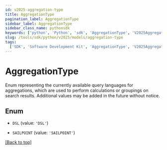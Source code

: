 ```yaml
---
id: v2025-aggregation-type
title: AggregationType
pagination_label: AggregationType
sidebar_label: AggregationType
sidebar_class_name: pythonsdk
keywords: ['python', 'Python', 'sdk', 'AggregationType', 'V2025AggregationType']
slug: /tools/sdk/python/v2025/models/aggregation-type
tags:
  ['SDK', 'Software Development Kit', 'AggregationType', 'V2025AggregationType']
---
```


# AggregationType

Enum representing the currently available query languages for aggregations, which are used to perform calculations or groupings on search results. Additional values may be added in the future without notice.

## Enum

- `DSL` (value: `'DSL'`)

- `SAILPOINT` (value: `'SAILPOINT'`)

[[Back to top]](#)
